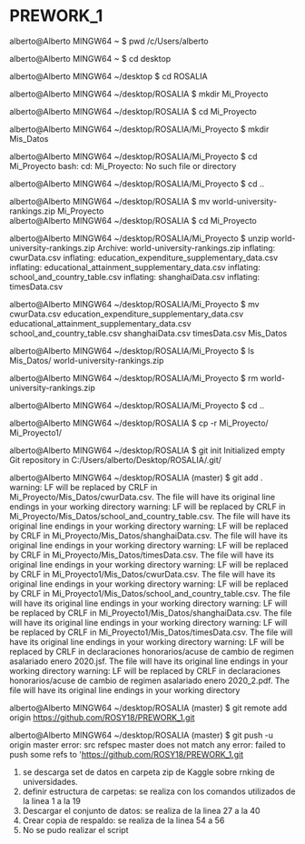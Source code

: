 # PREWORK_1
alberto@Alberto MINGW64 ~
$ pwd
/c/Users/alberto

alberto@Alberto MINGW64 ~
$ cd desktop

alberto@Alberto MINGW64 ~/desktop
$ cd ROSALIA

alberto@Alberto MINGW64 ~/desktop/ROSALIA
$ mkdir Mi_Proyecto

alberto@Alberto MINGW64 ~/desktop/ROSALIA
$ cd Mi_Proyecto

alberto@Alberto MINGW64 ~/desktop/ROSALIA/Mi_Proyecto
$ mkdir Mis_Datos

alberto@Alberto MINGW64 ~/desktop/ROSALIA/Mi_Proyecto
$ cd Mi_Proyecto                                                                bash: cd: Mi_Proyecto: No such file or directory

alberto@Alberto MINGW64 ~/desktop/ROSALIA/Mi_Proyecto
$ cd ..

alberto@Alberto MINGW64 ~/desktop/ROSALIA
$ mv world-university-rankings.zip Mi_Proyecto                                  
alberto@Alberto MINGW64 ~/desktop/ROSALIA
$ cd Mi_Proyecto

alberto@Alberto MINGW64 ~/desktop/ROSALIA/Mi_Proyecto
$ unzip world-university-rankings.zip                                           Archive:  world-university-rankings.zip
  inflating: cwurData.csv
  inflating: education_expenditure_supplementary_data.csv
  inflating: educational_attainment_supplementary_data.csv
  inflating: school_and_country_table.csv
  inflating: shanghaiData.csv
  inflating: timesData.csv

alberto@Alberto MINGW64 ~/desktop/ROSALIA/Mi_Proyecto
$ mv cwurData.csv education_expenditure_supplementary_data.csv educational_attainment_supplementary_data.csv school_and_country_table.csv shanghaiData.csv timesData.csv Mis_Datos

alberto@Alberto MINGW64 ~/desktop/ROSALIA/Mi_Proyecto
$ ls
Mis_Datos/  world-university-rankings.zip

alberto@Alberto MINGW64 ~/desktop/ROSALIA/Mi_Proyecto
$ rm world-university-rankings.zip

alberto@Alberto MINGW64 ~/desktop/ROSALIA/Mi_Proyecto
$ cd ..

alberto@Alberto MINGW64 ~/desktop/ROSALIA
$ cp -r Mi_Proyecto/ Mi_Proyecto1/

alberto@Alberto MINGW64 ~/desktop/ROSALIA
$ git init
Initialized empty Git repository in C:/Users/alberto/Desktop/ROSALIA/.git/

alberto@Alberto MINGW64 ~/desktop/ROSALIA (master)
$ git add .
warning: LF will be replaced by CRLF in Mi_Proyecto/Mis_Datos/cwurData.csv.
The file will have its original line endings in your working directory
warning: LF will be replaced by CRLF in Mi_Proyecto/Mis_Datos/school_and_country_table.csv.
The file will have its original line endings in your working directory
warning: LF will be replaced by CRLF in Mi_Proyecto/Mis_Datos/shanghaiData.csv.
The file will have its original line endings in your working directory
warning: LF will be replaced by CRLF in Mi_Proyecto/Mis_Datos/timesData.csv.
The file will have its original line endings in your working directory
warning: LF will be replaced by CRLF in Mi_Proyecto1/Mis_Datos/cwurData.csv.
The file will have its original line endings in your working directory
warning: LF will be replaced by CRLF in Mi_Proyecto1/Mis_Datos/school_and_country_table.csv.
The file will have its original line endings in your working directory
warning: LF will be replaced by CRLF in Mi_Proyecto1/Mis_Datos/shanghaiData.csv.
The file will have its original line endings in your working directory
warning: LF will be replaced by CRLF in Mi_Proyecto1/Mis_Datos/timesData.csv.
The file will have its original line endings in your working directory
warning: LF will be replaced by CRLF in declaraciones honorarios/acuse de cambio de regimen asalariado enero 2020.jsf.
The file will have its original line endings in your working directory
warning: LF will be replaced by CRLF in declaraciones honorarios/acuse de cambio de regimen asalariado enero 2020_2.pdf.
The file will have its original line endings in your working directory

alberto@Alberto MINGW64 ~/desktop/ROSALIA (master)
$ git remote add origin https://github.com/ROSY18/PREWORK_1.git

alberto@Alberto MINGW64 ~/desktop/ROSALIA (master)
$ git push -u origin master
error: src refspec master does not match any
error: failed to push some refs to 'https://github.com/ROSY18/PREWORK_1.git

1. se descarga set de datos en carpeta zip de Kaggle sobre rnking de universidades.
2. definir estructura de carpetas: se realiza con los comandos utilizados de la linea 1 a la 19
3. Descargar el conjunto de datos: se realiza de la linea 27 a la 40
4. Crear copia de respaldo: se realiza de la linea  54 a 56
5. No se pudo realizar el script
